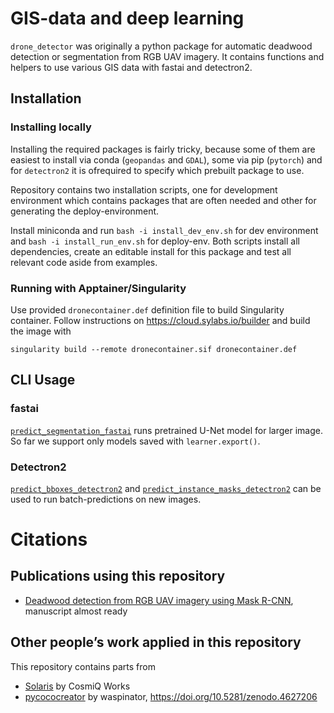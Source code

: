 GIS-data and deep learning
================

<!-- WARNING: THIS FILE WAS AUTOGENERATED! DO NOT EDIT! -->

`drone_detector` was originally a python package for automatic deadwood
detection or segmentation from RGB UAV imagery. It contains functions
and helpers to use various GIS data with fastai and detectron2.

## Installation

### Installing locally

Installing the required packages is fairly tricky, because some of them
are easiest to install via conda (`geopandas` and `GDAL`), some via pip
(`pytorch`) and for `detectron2` it is ofrequired to specify which
prebuilt package to use.

Repository contains two installation scripts, one for development
environment which contains packages that are often needed and other for
generating the deploy-environment.

Install miniconda and run `bash -i install_dev_env.sh` for dev
environment and `bash -i install_run_env.sh` for deploy-env. Both
scripts install all dependencies, create an editable install for this
package and test all relevant code aside from examples.

### Running with Apptainer/Singularity

Use provided `dronecontainer.def` definition file to build Singularity
container. Follow instructions on <https://cloud.sylabs.io/builder> and
build the image with

    singularity build --remote dronecontainer.sif dronecontainer.def

## CLI Usage

### fastai

[`predict_segmentation_fastai`](https://mayrajeo.github.io/drone_detector/engines.fastai.predict.html#predict_segmentation_fastai)
runs pretrained U-Net model for larger image. So far we support only
models saved with `learner.export()`.

### Detectron2

[`predict_bboxes_detectron2`](https://mayrajeo.github.io/drone_detector/engines.detectron2.predict.html#predict_bboxes_detectron2)
and
[`predict_instance_masks_detectron2`](https://mayrajeo.github.io/drone_detector/engines.detectron2.predict.html#predict_instance_masks_detectron2)
can be used to run batch-predictions on new images.

# Citations

## Publications using this repository

-   [Deadwood detection from RGB UAV imagery using Mask
    R-CNN](https://github.com/mayrajeo/maskrcnn-deadwood), manuscript
    almost ready

## Other people’s work applied in this repository

This repository contains parts from

-   [Solaris](https://github.com/CosmiQ/solaris) by CosmiQ Works
-   [pycococreator](https://github.com/waspinator/pycococreator) by
    waspinator, <https://doi.org/10.5281/zenodo.4627206>
